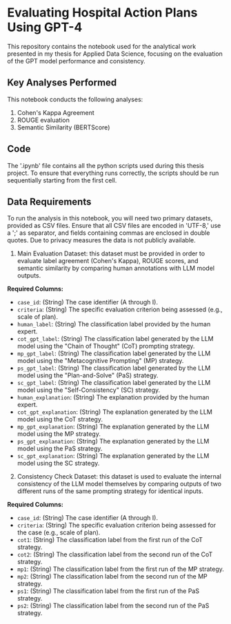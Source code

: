 # Evaluating Hospital Action Plans Using GPT-4
This repository contains the notebook used for the analytical work presented in my thesis for Applied Data Science, focusing on the evaluation of the GPT model performance and consistency. 

## Key Analyses Performed
This notebook conducts the following analyses: 
1. Cohen's Kappa Agreement
2. ROUGE evaluation
3. Semantic Similarity (BERTScore)

## Code 
The '.ipynb' file contains all the python scripts used during this thesis project. To ensure that everything runs correctly, the scripts should be run sequentially starting from the first cell. 

## Data Requirements
To run the analysis in this notebook, you will need two primary datasets, provided as CSV files. Ensure that all CSV files are encoded in 'UTF-8,' use a ';' as separator, and fields containing commas are enclosed in double quotes. 
Due to privacy measures the data is not publicly available. 

1. Main Evaluation Dataset: this dataset must be provided in order to evaluate label agreement (Cohen's Kappa), ROUGE scores, and semantic similarity by comparing human annotations with LLM model outputs.

**Required Columns:**

* `case_id`: (String) The case identifier (A through I).
* `criteria`: (String) The specific evaluation criterion being assessed (e.g., scale of plan).
* `human_label`: (String) The classification label provided by the human expert.
* `cot_gpt_label`: (String) The classification label generated by the LLM model using the "Chain of Thought" (CoT) prompting strategy.
* `mp_gpt_label`: (String) The classification label generated by the LLM model using the "Metacognitive Prompting" (MP) strategy.
* `ps_gpt_label`: (String) The classification label generated by the LLM model using the "Plan-and-Solve" (PaS) strategy.
* `sc_gpt_label`: (String) The classification label generated by the LLM model using the "Self-Consistency" (SC) strategy.
* `human_explanation`: (String) The explanation provided by the human expert.
* `cot_gpt_explanation`: (String) The explanation generated by the LLM model using the CoT strategy.
* `mp_gpt_explanation`: (String) The explanation generated by the LLM model using the MP strategy.
* `ps_gpt_explanation`: (String) The explanation generated by the LLM model using the PaS strategy.
* `sc_gpt_explanation`: (String) The explanation generated by the LLM model using the SC strategy.

2. Consistency Check Dataset: this dataset is used to evaluate the internal consistency of the LLM model themselves by comparing outputs of two different runs of the same prompting strategy for identical inputs.

**Required Columns:**

* `case_id`: (String) The case identifier (A through I).
* `criteria`: (String) The specific evaluation criterion being assessed for the case (e.g., scale of plan).
* `cot1`: (String) The classification label from the first run of the CoT strategy.
* `cot2`: (String) The classification label from the second run of the CoT strategy.
* `mp1`: (String) The classification label from the first run of the MP strategy.
* `mp2`: (String) The classification label from the second run of the MP strategy.
* `ps1`: (String) The classification label from the first run of the PaS strategy.
* `ps2`: (String) The classification label from the second run of the PaS strategy.
   
